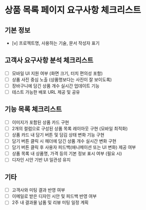 # 상품 목록 페이지 요구사항 체크리스트

## 기본 정보
- [v] 프로젝트명, 사용하는 기술, 문서 작성자 표기

## 고객사 요구사항 분석 체크리스트
- [ ] 모바일 UI 지원 여부 (화면 크기, 터치 편의성 포함)
- [ ] 상품 사진 중심 노출 (상품명보다는 사진이 잘 보이도록)
- [ ] 장바구니에 담긴 상품 개수 실시간 업데이트 기능
- [ ] 테스트 가능한 배포 URL 제공 및 공유

## 기능 목록 체크리스트
- [ ] 이미지가 포함된 상품 카드 구현
- [ ] 2개의 컬럼으로 구성된 상품 목록 레이아웃 구현 (모바일 최적화)
- [ ] 상품 카드 내 담기 버튼 및 담김 상태 변화 기능 구현
- [ ] 담기 버튼 클릭 시 헤더에 담긴 상품 개수 실시간 변화 구현
- [ ] 담기 버튼 클릭 후 사용자 피드백(애니메이션 또는 UI 변화) 제공 여부
- [ ] 상품 목록 내 상품명, 가격 등의 기본 정보 표시 여부 (필요 시)
- [ ] 디자인 시안 기반 UI 일관성 유지

## 기타
- [ ] 고객사와 미팅 결과 반영 여부
- [ ] 이메일로 받은 디자인 시안 및 피드백 반영 여부
- [ ] 2주 내 결과물 납품 및 리뷰 미팅 일정 계획

